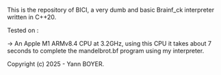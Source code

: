 This is the repository of BICI, a very dumb and basic Brainf_ck interpreter written in C++20.




Tested on :


-> An Apple M1 ARMv8.4 CPU at 3.2GHz, using this CPU it takes about 7 seconds to complete the mandelbrot.bf program using my interpreter.



Copyright (c) 2025 - Yann BOYER.